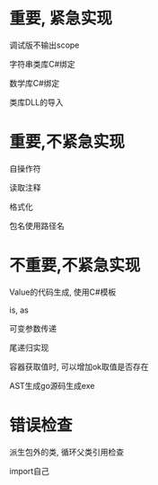 # 重要, 紧急实现

调试版不输出scope

字符串类库C#绑定

数学库C#绑定

类库DLL的导入

# 重要,不紧急实现

自操作符

读取注释

格式化

包名使用路径名

# 不重要,不紧急实现

Value的代码生成, 使用C#模板

is, as

可变参数传递

尾递归实现

容器获取值时, 可以增加ok取值是否存在

AST生成go源码生成exe

# 错误检查

派生包外的类, 循环父类引用检查

import自己